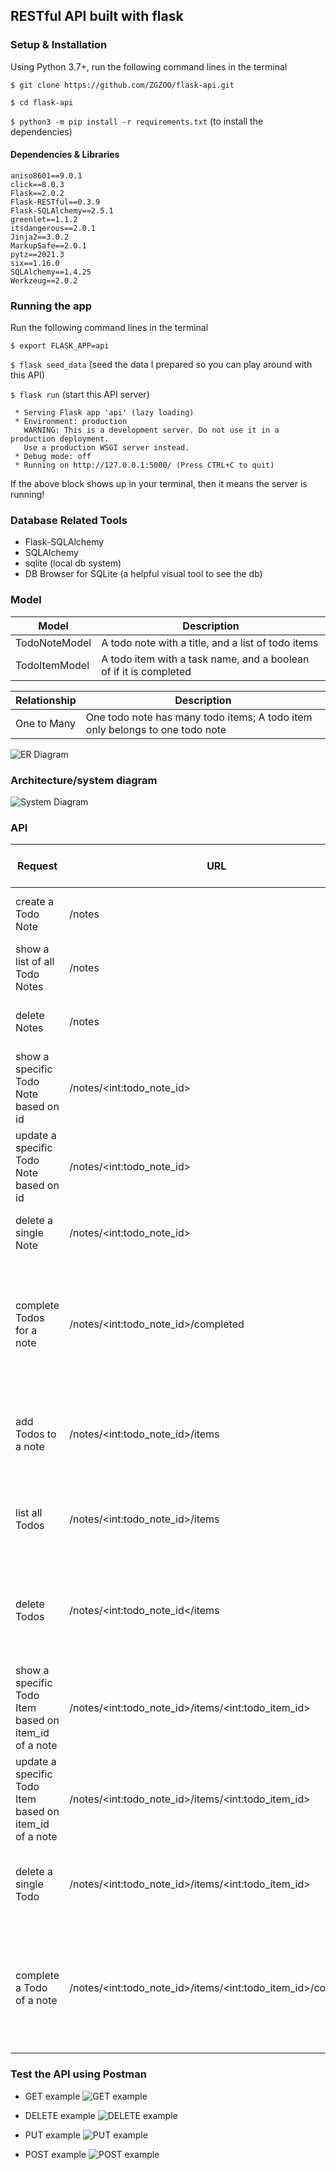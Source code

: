 ## RESTful API built with flask

### Setup & Installation

Using Python 3.7+, run the following command lines in the terminal

`$ git clone https://github.com/ZGZOO/flask-api.git`

`$ cd flask-api`

`$ python3 -m pip install -r requirements.txt` (to install the dependencies)

#### Dependencies & Libraries

```
aniso8601==9.0.1
click==8.0.3
Flask==2.0.2
Flask-RESTful==0.3.9
Flask-SQLAlchemy==2.5.1
greenlet==1.1.2
itsdangerous==2.0.1
Jinja2==3.0.2
MarkupSafe==2.0.1
pytz==2021.3
six==1.16.0
SQLAlchemy==1.4.25
Werkzeug==2.0.2
```

### Running the app

Run the following command lines in the terminal

`$ export FLASK_APP=api`

`$ flask seed_data` (seed the data I prepared so you can play around with this API)

`$ flask run` (start this API server)

```
 * Serving Flask app 'api' (lazy loading)
 * Environment: production
   WARNING: This is a development server. Do not use it in a production deployment.
   Use a production WSGI server instead.
 * Debug mode: off
 * Running on http://127.0.0.1:5000/ (Press CTRL+C to quit)
```

If the above block shows up in your terminal, then it means the server is running!

### Database Related Tools

- Flask-SQLAlchemy
- SQLAlchemy
- sqlite (local db system)
- DB Browser for SQLite (a helpful visual tool to see the db)

### Model

| Model         | Description                                                       |
| ------------- | ----------------------------------------------------------------- |
| TodoNoteModel | A todo note with a title, and a list of todo items                |
| TodoItemModel | A todo item with a task name, and a boolean of if it is completed |

| Relationship | Description                                                                  |
| ------------ | ---------------------------------------------------------------------------- |
| One to Many  | One todo note has many todo items; A todo item only belongs to one todo note |

![ER Diagram](https://res.cloudinary.com/headincloud/image/upload/v1634596939/Database_ER_diagram_Todo_List_wtp3sd.png)

### Architecture/system diagram

![System Diagram](https://res.cloudinary.com/headincloud/image/upload/v1634598742/Backend_Server_system_diagram_rjizj0.png)

### API

| Request                                                | URL                                                                      | HTTP Verb | Query string parameters                      | Response                                                                                         |
| ------------------------------------------------------ | ------------------------------------------------------------------------ | --------- | -------------------------------------------- | ------------------------------------------------------------------------------------------------ |
| create a Todo Note                                     | /notes                                                                   | POST      | title: a string representing the title       | create a new Todo Note with a title                                                              |
| show a list of all Todo Notes                          | /notes                                                                   | GET       | N/A                                          | return a list of Todo Notes                                                                      |
| delete Notes                                           | /notes                                                                   | DELETE    | N/A                                          | delete all Todo Notes in the database                                                            |
| show a specific Todo Note based on id                  | /notes/&lt;int:todo_note_id&gt;                                          | GET       | N/A                                          | return a single Todo Note based on id                                                            |
| update a specific Todo Note based on id                | /notes/&lt;int:todo_note_id&gt;                                          | PUT       | title: a string representing the title       | return the updated Todo Note based on id                                                         |
| delete a single Note                                   | /notes/&lt;int:todo_note_id&gt;                                          | DELETE    | N/A                                          | delete a single Todo Note in the database                                                        |
| complete Todos for a note                              | /notes/&lt;int:todo_note_id&gt;/completed                                | PUT       | N/A                                          | return all the updated Todo Items to be completed for a specific Todo Note based on todo_note_id |
| add Todos to a note                                    | /notes/&lt;int:todo_note_id&gt;/items                                    | POST      | task: a string representing the task of item | create a new Todo Item to a specific Todo Note based on todo_note_id                             |
| list all Todos                                         | /notes/&lt;int:todo_note_id&gt;/items                                    | GET       | N/A                                          | list all Todo Items of a specific Todo Note based on todo_note_id                                |
| delete Todos                                           | /notes/&lt;int:todo_note_id&lt;/items                                    | DELETE    | N/A                                          | delete all Todo Items of a specific Todo Note based on todo_note_id in the database              |
| show a specific Todo Item based on item_id of a note   | /notes/&lt;int:todo_note_id&gt;/items/&lt;int:todo_item_id&gt;           | GET       | N/A                                          | return a specific Todo Item based on item_id of a note                                           |
| update a specific Todo Item based on item_id of a note | /notes/&lt;int:todo_note_id&gt;/items/&lt;int:todo_item_id&gt;           | PUT       | task: a string representing the task of item | return the updated a specific Todo Item based on item_id of a note                               |
| delete a single Todo                                   | /notes/&lt;int:todo_note_id&gt;/items/&lt;int:todo_item_id&gt;           | DELETE    | N/A                                          | delete a single Todo Item of a Todo Note in the database                                         |
| complete a Todo of a note                              | /notes/&lt;int:todo_note_id&gt;/items/&lt;int:todo_item_id&gt;/completed | PUT       | N/A                                          | return the updated Todo Item to be completed for a specific Todo Note based on todo_note_id      |

### Test the API using Postman

- GET example
  ![GET example](https://res.cloudinary.com/headincloud/image/upload/v1634612953/GET_example_lirdge.png)

- DELETE example
  ![DELETE example](https://res.cloudinary.com/headincloud/image/upload/v1634613091/DELETE_example_ndjmdc.png)

- PUT example
  ![PUT example](https://res.cloudinary.com/headincloud/image/upload/v1634613224/PUT_example_y8rl28.png)

- POST example
  ![POST example](https://res.cloudinary.com/headincloud/image/upload/v1634613333/POST_example_f9wwpz.png)
